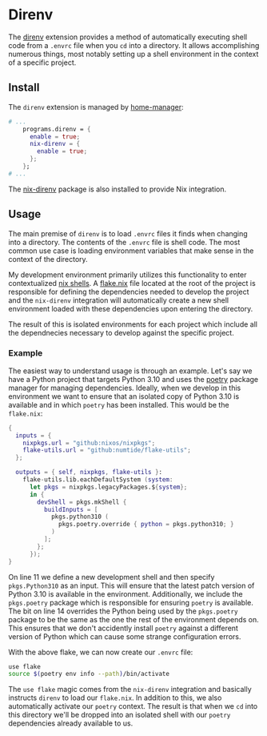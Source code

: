 # Direnv

The [direnv][@1] extension provides a method of automatically executing shell
code from a `.envrc` file when you `cd` into a directory. It allows
accomplishing numerous things, most notably setting up a shell environment in
the context of a specific project.

## Install

The `direnv` extension is managed by [home-manager][@2]:

```nix linenums="1"
# ...
    programs.direnv = {
      enable = true;
      nix-direnv = {
        enable = true;
      };
    };
# ...
```

The [nix-direnv][@3] package is also installed to provide Nix integration.

## Usage

The main premise of `direnv` is to load `.envrc` files it finds when changing
into a directory. The contents of the `.envrc` file is shell code. The most
common use case is loading environment variables that make sense in the context
of the directory.

My development environment primarily utilizes this functionality to enter
contextualized [nix shells][@4]. A [flake.nix][@5] file located at the root of
the project is responsible for defining the dependencies needed to develop the
project and the `nix-direnv` integration will automatically create a new shell
environment loaded with these dependencies upon entering the directory.

The result of this is isolated environments for each project which include all
the dependnecies necessary to develop against the specific project.

### Example

The easiest way to understand usage is through an example. Let's say we have a
Python project that targets Python 3.10 and uses the [poetry][@6] package
manager for managing dependencies. Ideally, when we develop in this environment
we want to ensure that an isolated copy of Python 3.10 is available and in which
`poetry` has been installed. This would be the `flake.nix`:

```nix linenums="1"
{
  inputs = {
    nixpkgs.url = "github:nixos/nixpkgs";
    flake-utils.url = "github:numtide/flake-utils";
  };

  outputs = { self, nixpkgs, flake-utils }:
    flake-utils.lib.eachDefaultSystem (system:
      let pkgs = nixpkgs.legacyPackages.${system};
      in {
        devShell = pkgs.mkShell {
          buildInputs = [
            pkgs.python310 (
              pkgs.poetry.override { python = pkgs.python310; }
            )
          ];
        };
      });
}
```

On line 11 we define a new development shell and then specify `pkgs.Python310`
as an input. This will ensure that the latest patch version of Python 3.10 is
available in the environment. Additionally, we include the `pkgs.poetry` package
which is responsible for ensuring `poetry` is available. The bit on line 14
overrides the Python being used by the `pkgs.poetry` package to be the same as
the one the rest of the environment depends on. This ensures that we don't
accidently install `poetry` against a different version of Python which can
cause some strange configuration errors.

With the above flake, we can now create our `.envrc` file:

```bash linenums="1"
use flake
source $(poetry env info --path)/bin/activate
```

The `use flake` magic comes from the `nix-direnv` integration and basically
instructs `direnv` to load our `flake.nix`. In addition to this, we also
automatically activate our `poetry` context. The result is that when we `cd`
into this directory we'll be dropped into an isolated shell with our `poetry`
dependencies already available to us.

<!-- reference links -->

[@1]: https://direnv.net/
[@2]: nix/home-manager.md
[@3]: https://github.com/nix-community/nix-direnv
[@4]: https://nixos.org/manual/nix/stable/command-ref/new-cli/nix3-develop.html
[@5]: https://nixos.wiki/wiki/Flakes
[@6]: https://python-poetry.org/
